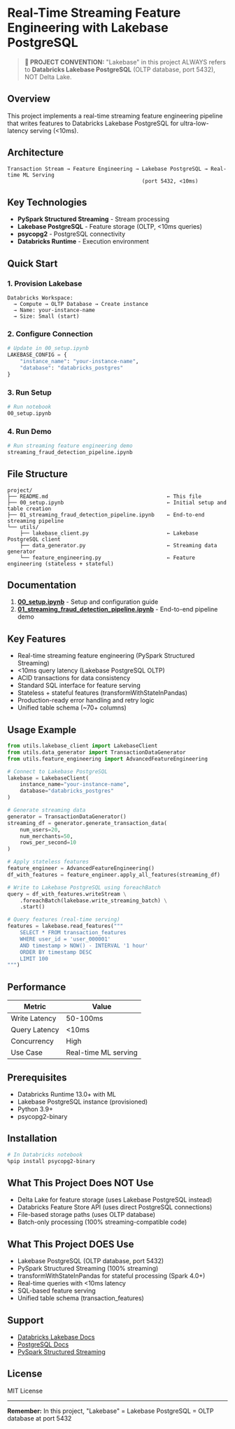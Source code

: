 # Real-Time Streaming Feature Engineering with Lakebase PostgreSQL

> **📌 PROJECT CONVENTION:** "Lakebase" in this project ALWAYS refers to **Databricks Lakebase PostgreSQL** (OLTP database, port 5432), NOT Delta Lake.

## Overview

This project implements a real-time streaming feature engineering pipeline that writes features to Databricks Lakebase PostgreSQL for ultra-low-latency serving (<10ms).

## Architecture

```
Transaction Stream → Feature Engineering → Lakebase PostgreSQL → Real-time ML Serving
                                           (port 5432, <10ms)
```

## Key Technologies

- **PySpark Structured Streaming** - Stream processing
- **Lakebase PostgreSQL** - Feature storage (OLTP, <10ms queries)
- **psycopg2** - PostgreSQL connectivity
- **Databricks Runtime** - Execution environment

## Quick Start

### 1. Provision Lakebase
```
Databricks Workspace:
  → Compute → OLTP Database → Create instance
  → Name: your-instance-name
  → Size: Small (start)
```

### 2. Configure Connection
```python
# Update in 00_setup.ipynb
LAKEBASE_CONFIG = {
    "instance_name": "your-instance-name",
    "database": "databricks_postgres"
}
```

### 3. Run Setup
```bash
# Run notebook
00_setup.ipynb
```

### 4. Run Demo
```bash
# Run streaming feature engineering demo
streaming_fraud_detection_pipeline.ipynb
```

## File Structure

```
project/
├── README.md                                      ← This file
├── 00_setup.ipynb                                 ← Initial setup and table creation
├── 01_streaming_fraud_detection_pipeline.ipynb    ← End-to-end streaming pipeline
└── utils/
    ├── lakebase_client.py                         ← Lakebase PostgreSQL client
    ├── data_generator.py                          ← Streaming data generator
    └── feature_engineering.py                     ← Feature engineering (stateless + stateful)
```

## Documentation

1. **[00_setup.ipynb](00_setup.ipynb)** - Setup and configuration guide
2. **[01_streaming_fraud_detection_pipeline.ipynb](01_streaming_fraud_detection_pipeline.ipynb)** - End-to-end pipeline demo

## Key Features

- Real-time streaming feature engineering (PySpark Structured Streaming)
- <10ms query latency (Lakebase PostgreSQL OLTP)
- ACID transactions for data consistency
- Standard SQL interface for feature serving
- Stateless + stateful features (transformWithStateInPandas)
- Production-ready error handling and retry logic
- Unified table schema (~70+ columns)

## Usage Example

```python
from utils.lakebase_client import LakebaseClient
from utils.data_generator import TransactionDataGenerator
from utils.feature_engineering import AdvancedFeatureEngineering

# Connect to Lakebase PostgreSQL
lakebase = LakebaseClient(
    instance_name="your-instance-name",
    database="databricks_postgres"
)

# Generate streaming data
generator = TransactionDataGenerator()
streaming_df = generator.generate_transaction_data(
    num_users=20,
    num_merchants=50,
    rows_per_second=10
)

# Apply stateless features
feature_engineer = AdvancedFeatureEngineering()
df_with_features = feature_engineer.apply_all_features(streaming_df)

# Write to Lakebase PostgreSQL using foreachBatch
query = df_with_features.writeStream \
    .foreachBatch(lakebase.write_streaming_batch) \
    .start()

# Query features (real-time serving)
features = lakebase.read_features("""
    SELECT * FROM transaction_features
    WHERE user_id = 'user_000001'
    AND timestamp > NOW() - INTERVAL '1 hour'
    ORDER BY timestamp DESC
    LIMIT 100
""")
```

## Performance

| Metric | Value |
|--------|-------|
| Write Latency | 50-100ms |
| Query Latency | <10ms |
| Concurrency | High |
| Use Case | Real-time ML serving |

## Prerequisites

- Databricks Runtime 13.0+ with ML
- Lakebase PostgreSQL instance (provisioned)
- Python 3.9+
- psycopg2-binary

## Installation

```bash
# In Databricks notebook
%pip install psycopg2-binary
```

## What This Project Does NOT Use

- Delta Lake for feature storage (uses Lakebase PostgreSQL instead)
- Databricks Feature Store API (uses direct PostgreSQL connections)
- File-based storage paths (uses OLTP database)
- Batch-only processing (100% streaming-compatible code)

## What This Project DOES Use

- Lakebase PostgreSQL (OLTP database, port 5432)
- PySpark Structured Streaming (100% streaming)
- transformWithStateInPandas for stateful processing (Spark 4.0+)
- Real-time queries with <10ms latency
- SQL-based feature serving
- Unified table schema (transaction_features)

## Support

- [Databricks Lakebase Docs](https://docs.databricks.com/en/lakehouse-architecture/lakebase/index.html)
- [PostgreSQL Docs](https://www.postgresql.org/docs/)
- [PySpark Structured Streaming](https://spark.apache.org/docs/latest/structured-streaming-programming-guide.html)

## License

MIT License

---

**Remember:** In this project, "Lakebase" = Lakebase PostgreSQL = OLTP database at port 5432
